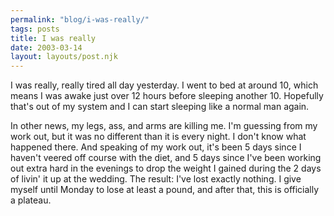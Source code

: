 ```yaml
---
permalink: "blog/i-was-really/"
tags: posts
title: I was really
date: 2003-03-14
layout: layouts/post.njk
---
```


I was really, really tired all day yesterday. I went to bed at around 10, which means I was awake just over 12 hours before sleeping another 10. Hopefully that's out of my system and I can start sleeping like a normal man again.

In other news, my legs, ass, and arms are killing me. I'm guessing from my work out, but it was no different than it is every night. I don't know what happened there. And speaking of my work out, it's been 5 days since I haven't veered off course with the diet, and 5 days since I've been working out extra hard in the evenings to drop the weight I gained during the 2 days of livin' it up at the wedding. The result: I've lost exactly nothing. I give myself until Monday to lose at least a pound, and after that, this is officially a plateau.